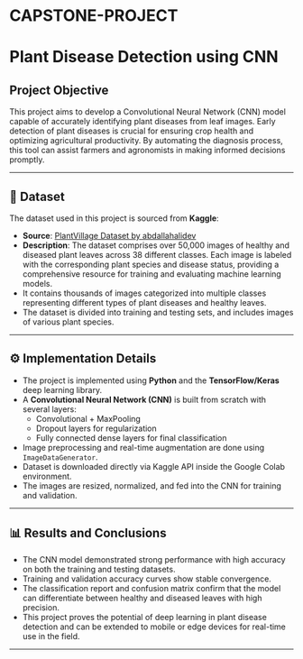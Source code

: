 # CAPSTONE-PROJECT
# Plant Disease Detection using CNN

##  Project Objective

This project aims to develop a Convolutional Neural Network (CNN) model capable of accurately identifying plant diseases from leaf images. Early detection of plant diseases is crucial for ensuring crop health and optimizing agricultural productivity. By automating the diagnosis process, this tool can assist farmers and agronomists in making informed decisions promptly.

---

## 📁 Dataset

The dataset used in this project is sourced from **Kaggle**:
- **Source**: [PlantVillage Dataset by abdallahalidev](https://www.kaggle.com/datasets/abdallahalidev/plantvillage-dataset)
- **Description**: The dataset comprises over 50,000 images of healthy and diseased plant leaves across 38 different classes. Each image is labeled with the corresponding plant species and disease status, providing a comprehensive resource for training and evaluating machine learning models.
- It contains thousands of images categorized into multiple classes representing different types of plant diseases and healthy leaves.
- The dataset is divided into training and testing sets, and includes images of various plant species.

---

## ⚙️ Implementation Details

- The project is implemented using **Python** and the **TensorFlow/Keras** deep learning library.
- A **Convolutional Neural Network (CNN)** is built from scratch with several layers:
  - Convolutional + MaxPooling
  - Dropout layers for regularization
  - Fully connected dense layers for final classification
- Image preprocessing and real-time augmentation are done using `ImageDataGenerator`.
- Dataset is downloaded directly via Kaggle API inside the Google Colab environment.
- The images are resized, normalized, and fed into the CNN for training and validation.

---

## 📊 Results and Conclusions

- The CNN model demonstrated strong performance with high accuracy on both the training and testing datasets.
- Training and validation accuracy curves show stable convergence.
- The classification report and confusion matrix confirm that the model can differentiate between healthy and diseased leaves with high precision.
- This project proves the potential of deep learning in plant disease detection and can be extended to mobile or edge devices for real-time use in the field.

---
